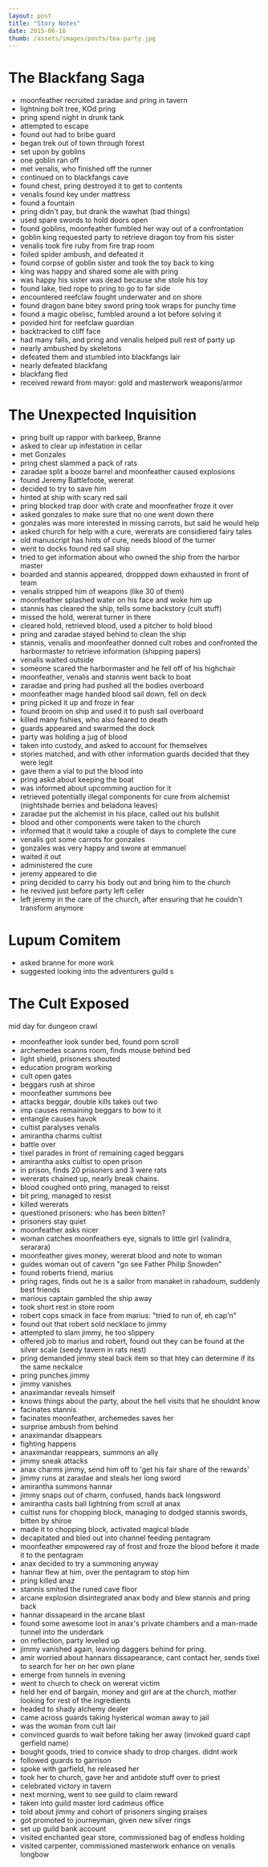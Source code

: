 ```yaml
---
layout: post
title: "Story Notes"
date: 2015-06-16
thumb: /assets/images/posts/tea-party.jpg
---
```


# The Blackfang Saga

- moonfeather recruited zaradae and pring in tavern
- lightning bolt tree, KOd pring
- pring spend night in drunk tank
- attempted to escape
- found out had to bribe guard
- began trek out of town through forest
- set upon by goblins
- one goblin ran off
- met venalis, who finished off the runner
- continued on to blackfangs cave
- found chest, pring destroyed it to get to contents
- venalis found key under mattress
- found a fountain
- pring didn't pay, but drank the wawhat (bad things)
- used spare swords to hold doors open
- found goblins, moonfeather fumbled her way out of a confrontation
- goblin king requested party to retrieve dragon toy from his sister
- venalis took fire ruby from fire trap room
- foiled spider ambush, and defeated it
- found corpse of goblin sister and took the toy back to king
- king was happy and shared some ale with pring
- was happy his sister was dead because she stole his toy
- found lake, tied rope to pring to go to far side
- encountered reefclaw fought underwater and on shore
- found dragon bane bitey sword pring took wraps for punchy time
- found a magic obelisc, fumbled around a lot before solving it
- povided hint for reefclaw guardian
- backtracked to cliff face
- had many falls, and pring and venalis helped pull rest of party up
- nearly ambushed by skeletons
- defeated them and stumbled into blackfangs lair
- nearly defeated blackfang
- blackfang fled
- received reward from mayor: gold and masterwork weapons/armor

# The Unexpected Inquisition

- pring built up rappor with barkeep, Branne
- asked to clear up infestation in cellar
- met Gonzales
- pring chest slammed a pack of rats
- zaradae split a booze barrel and moonfeather caused explosions
- found Jeremy Battlefoote, wererat
- decided to try to save him
- hinted at ship with scary red sail
- pring blocked trap door with crate and moonfeather froze it over
- asked gonzales to make sure that no one went down there
- gonzales was more interested in missing carrots, but said he would help
- asked church for help with a cure, wererats are considiered fairy tales
- old manuscript has hints of cure, needs blood of the turner
- went to docks found red sail ship
- tried to get information about who owned the ship from the harbor master
- boarded and stannis appeared, droppped down exhausted in front of team
- venalis stripped him of weapons (like 30 of them)
- moonfeather splashed water on his face and woke him up
- stannis has cleared the ship, tells some backstory (cult stuff)
- missed the hold, wererat turner in there
- cleared hold, retrieved blood, used a pitcher to hold blood
- pring and zaradae stayed behind to clean the ship
- stannis, venalis and moonfeather donned cult robes and confronted the harbormaster to retrieve information (shipping papers)
- venalis waited outside
- someone scared the harbormaster and he fell off of his highchair
- moonfeather, venalis and stannis went back to boat
- zaradae and pring had pushed all the bodies overboard
- moonfeather mage handed blood sail down, fell on deck
- pring picked it up and froze in fear
- found broom on ship and used it to push sail overboard
- killed many fishies, who also feared to death
- guards appeared and swarmed the dock
- party was holding a jug of blood
- taken into custody, and asked to account for themselves
- stories matched, and with other information guards decided that they were legit
- gave them a vial to put the blood into
- pring askd about keeping the boat
- was informed about upcomming auction for it
- retrieved potentially illegal components for cure from alchemist (nightshade berries and beladona leaves)
- zaradae put the alchemist in his place, called out his bullshit
- blood and other components were taken to the church
- informed that it would take a couple of days to complete the cure
- venalis got some carrots for gonzales
- gonzales was very happy and swore at emmanuel
- waited it out
- administered the cure
- jeremy appeared to die
- pring decided to carry his body out and bring him to the church
- he revived just before party left celler
- left jeremy in the care of the church, after ensuring that he couldn't transform anymore

# Lupum Comitem

- asked branne for more work
- suggested looking into the adventurers guild
s

# The Cult Exposed

mid day for dungeon crawl

- moonfeather look sunder bed, found porn scroll
- archemedes scanns room, finds mouse behind bed
- light shield, prisoners shouted
- education program working
- cult open gates
- beggars rush at shiroe
- moonfeather summons bee
- attacks beggar, double kills takes out two
- imp causes remaining beggars to bow to it
- entangle causes havok
- cultist paralyses venalis
- amirantha charms cultist
- battle over
- tixel  parades in front of remaining caged beggars
- amirantha asks cultist to open prison
- in prison, finds 20 prisoners and 3 were rats
- wererats chained up, nearly break chains.
- blood coughed onto pring, managed to reisst
- bit pring, managed to resist
- killed wererats
- questioned prisoners: who has been bitten?
- prisoners stay quiet
- moonfeather asks nicer
- woman catches moonfeathers eye, signals to little girl (valindra, serarara)
- moonfeather gives money, wererat blood and note to woman
- guides woman out of cavern "go see Father Philip Snowden"
- found roberts friend, marius
- pring rages, finds out he is a sailor from manaket in rahadoum, suddenly best friends
- marious captain gambled the ship away
- took short rest in store room
- robert cops smack in face from marius: "tried to run of, eh cap'n"
- found out that robert sold necklace to jimmy
- attempted to slam jimmy, he too slippery
- offered job to marius and robert, found out they can be found at the silver scale (seedy tavern in rats nest)
- pring demanded jimmy steal back item so that htey can determine if its the same neckalce
- pring punches jimmy
- jimmy vanishes
- anaximandar reveals himself
- knows things about the party, about the hell visits that he shouldnt know
- facinates stannis
- facinates moonfeather, archemedes saves her
- surprise ambush from behind
- anaximandar disappears
- fighting happens
- anaximandar reappears, summons an ally
- jimmy sneak attacks
- anax charms jimmy, send him off to 'get his fair share of the rewards'
- jimmy runs at zaradae and steals her long sword
- amirantha summons hannar
- jimmy snaps out of charm, confused, hands back longsword
- amirantha casts ball lightning from scroll at anax
- cultist runs for chopping block, managing to dodged stannis swords, bitten by shiroe
- made it to chopping block, activated magical blade
- decapitated and bled out into channel feeding pentagram
- moonfeather empowered ray of frost and froze the blood before it made it to the pentagram
- anax decided to try a summoning anyway
- hannar flew at him, over the pentagram to stop him
- pring killed anaz
- stannis smited the runed cave floor
- arcane explosion disintegrated anax body and blew stannis and pring back
- hannar dissapeard in the arcane blast
- found some awesome loot in anax's private chambers and a man-made tunnel into the underdark
- on reflection, party leveled up
- jimmy vanished again, leaving daggers behind for pring.
- amir worried about hannars dissapearance, cant contact her, sends tixel to search for her on her own plane
- emerge from tunnels in evening
- went to church to check on wererat victim
- held her end of bargain, money and girl are at the church, mother looking for rest of the ingredients
- headed to shady alchemy dealer
- came across guards taking hysterical woman away to jail
- was the woman from cult lair
- convinced guards to wait before taking her away (invoked guard capt gerfield name)
- bought goods, tried to convice shady to drop charges. didnt work
- followed guards to garrison
- spoke with garfield, he released her
- took her to church, gave her and antidote stuff over to priest
- celebrated victory in tavern
- next morning, went to see guild to claim reward
- taken into guild master lord cadmeus office
- told about jimmy and cohort of prisoners singing praises
- got promoted to journeyman, given new silver rings
- set up guild bank account
- visited enchanted gear store, commissioned bag of endless holding
- visited carpenter, commissioned masterwork enhance on venalis longbow
